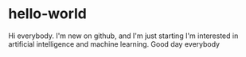 # hello-world
Hi everybody. 
I'm new on github, and I'm just starting
I'm interested in artificial intelligence and machine learning.
Good day everybody
